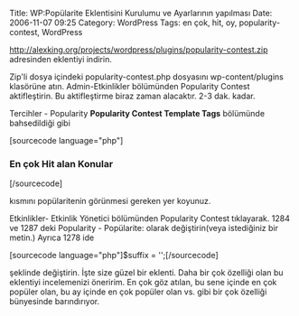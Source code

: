 Title: WP:Popülarite Eklentisini Kurulumu ve Ayarlarının yapılması
Date: 2006-11-07 09:25
Category: WordPress
Tags: en çok, hit, oy, popularity-contest, WordPress

http://alexking.org/projects/wordpress/plugins/popularity-contest.zip
adresinden eklentiyi indirin.

Zip'li dosya içindeki popularity-contest.php dosyasını
wp-content/plugins klasörüne atın. <!--more-->Admin-Etkinlikler
bölümünden Popularity Contest aktifleştirin. Bu aktifleştirme biraz
zaman alacaktır. 2-3 dak. kadar.

Tercihler - Popularity **Popularity Contest Template Tags** bölümünde
bahsedildiği gibi

[sourcecode language="php"] <?php akpc_most_popular(); ?> <h3>En
çok Hit alan Konular</h3> <ul> <?php akpc_most_popular(); ?>
</ul> [/sourcecode]

kısmını popülaritenin görünmesi gereken yer koyunuz.

Etkinlikler- Etkinlik Yönetici bölümünden Popularity Contest tıklayarak.
1284 ve 1287 deki Popularity - Popülarite: olarak değiştirin(veya
istediğiniz bir metin.) Ayrıca 1278 ide

[sourcecode language="php"]$suffix = '';[/sourcecode]

şeklinde değiştirin. İşte size güzel bir eklenti. Daha bir çok özelliği
olan bu eklentiyi incelemenizi öneririm. En çok göz atılan, bu sene
içinde en çok popüler olan, bu ay içinde en çok popüler olan vs. gibi
bir çok özelliği bünyesinde barındırıyor.

</p>

